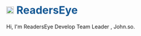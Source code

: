
 <h1 style="color:#145894;">
 <img src="https://readerseye-lite-neutral.s3.ap-northeast-2.amazonaws.com/img/public/readerseye.ico" alt="" 
 width="20" height="20"/>&nbsp;ReadersEye</h1>
Hi, I'm ReadersEye Develop Team Leader , John.so.



